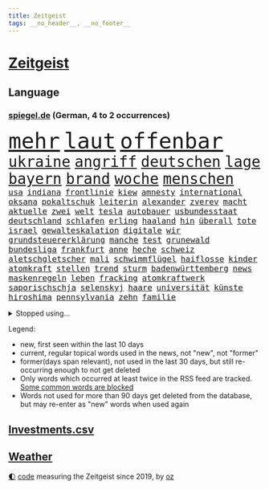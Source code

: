 ```yaml
---
title: Zeitgeist
tags: __no_header__, __no_footer__
---
```


# [Zeitgeist](https://oliz.io/zeitgeist/)

## Language

<h3><a href="https://www.spiegel.de" target="_blank">spiegel.de</a> (German, 4 to 2 occurrences)</h3>
<p style="font-family:monospace">
<span style="font-size:32pt"><a href="news_links.html#mehr" class="current">mehr</a></span>
<span style="font-size:32pt"><a href="news_links.html#laut" class="current">laut</a></span>
<span style="font-size:32pt"><a href="news_links.html#offenbar" class="current">offenbar</a></span>
<br>
<span style="font-size:22pt"><a href="news_links.html#ukraine" class="current">ukraine</a></span>
<span style="font-size:22pt"><a href="news_links.html#angriff" class="current">angriff</a></span>
<span style="font-size:22pt"><a href="news_links.html#deutschen" class="current">deutschen</a></span>
<span style="font-size:22pt"><a href="news_links.html#lage" class="current">lage</a></span>
<span style="font-size:22pt"><a href="news_links.html#bayern" class="current">bayern</a></span>
<span style="font-size:22pt"><a href="news_links.html#brand" class="current">brand</a></span>
<span style="font-size:22pt"><a href="news_links.html#woche" class="current">woche</a></span>
<span style="font-size:22pt"><a href="news_links.html#menschen" class="current">menschen</a></span>
<br>
<span style="font-size:12pt"><a href="news_links.html#usa" class="current">usa</a></span>
<span style="font-size:12pt"><a href="news_links.html#indiana" class="new">indiana</a></span>
<span style="font-size:12pt"><a href="news_links.html#frontlinie" class="current">frontlinie</a></span>
<span style="font-size:12pt"><a href="news_links.html#kiew" class="current">kiew</a></span>
<span style="font-size:12pt"><a href="news_links.html#amnesty" class="current">amnesty</a></span>
<span style="font-size:12pt"><a href="news_links.html#international" class="current">international</a></span>
<span style="font-size:12pt"><a href="news_links.html#oksana" class="current">oksana</a></span>
<span style="font-size:12pt"><a href="news_links.html#pokaltschuk" class="new">pokaltschuk</a></span>
<span style="font-size:12pt"><a href="news_links.html#leiterin" class="new">leiterin</a></span>
<span style="font-size:12pt"><a href="news_links.html#alexander" class="current">alexander</a></span>
<span style="font-size:12pt"><a href="news_links.html#zverev" class="current">zverev</a></span>
<span style="font-size:12pt"><a href="news_links.html#macht" class="current">macht</a></span>
<span style="font-size:12pt"><a href="news_links.html#aktuelle" class="current">aktuelle</a></span>
<span style="font-size:12pt"><a href="news_links.html#zwei" class="current">zwei</a></span>
<span style="font-size:12pt"><a href="news_links.html#welt" class="current">welt</a></span>
<span style="font-size:12pt"><a href="news_links.html#tesla" class="current">tesla</a></span>
<span style="font-size:12pt"><a href="news_links.html#autobauer" class="current">autobauer</a></span>
<span style="font-size:12pt"><a href="news_links.html#usbundesstaat" class="current">usbundesstaat</a></span>
<span style="font-size:12pt"><a href="news_links.html#deutschland" class="current">deutschland</a></span>
<span style="font-size:12pt"><a href="news_links.html#schlafen" class="current">schlafen</a></span>
<span style="font-size:12pt"><a href="news_links.html#erling" class="current">erling</a></span>
<span style="font-size:12pt"><a href="news_links.html#haaland" class="current">haaland</a></span>
<span style="font-size:12pt"><a href="news_links.html#hin" class="current">hin</a></span>
<span style="font-size:12pt"><a href="news_links.html#überall" class="current">überall</a></span>
<span style="font-size:12pt"><a href="news_links.html#tote" class="current">tote</a></span>
<span style="font-size:12pt"><a href="news_links.html#israel" class="current">israel</a></span>
<span style="font-size:12pt"><a href="news_links.html#gewalteskalation" class="new">gewalteskalation</a></span>
<span style="font-size:12pt"><a href="news_links.html#digitale" class="current">digitale</a></span>
<span style="font-size:12pt"><a href="news_links.html#wir" class="current">wir</a></span>
<span style="font-size:12pt"><a href="news_links.html#grundsteuererklärung" class="current">grundsteuererklärung</a></span>
<span style="font-size:12pt"><a href="news_links.html#manche" class="current">manche</a></span>
<span style="font-size:12pt"><a href="news_links.html#test" class="current">test</a></span>
<span style="font-size:12pt"><a href="news_links.html#grunewald" class="new">grunewald</a></span>
<span style="font-size:12pt"><a href="news_links.html#bundesliga" class="current">bundesliga</a></span>
<span style="font-size:12pt"><a href="news_links.html#frankfurt" class="current">frankfurt</a></span>
<span style="font-size:12pt"><a href="news_links.html#anne" class="current">anne</a></span>
<span style="font-size:12pt"><a href="news_links.html#heche" class="new">heche</a></span>
<span style="font-size:12pt"><a href="news_links.html#schweiz" class="current">schweiz</a></span>
<span style="font-size:12pt"><a href="news_links.html#aletschgletscher" class="new">aletschgletscher</a></span>
<span style="font-size:12pt"><a href="news_links.html#mali" class="current">mali</a></span>
<span style="font-size:12pt"><a href="news_links.html#schwimmflügel" class="new">schwimmflügel</a></span>
<span style="font-size:12pt"><a href="news_links.html#haiflosse" class="new">haiflosse</a></span>
<span style="font-size:12pt"><a href="news_links.html#kinder" class="current">kinder</a></span>
<span style="font-size:12pt"><a href="news_links.html#atomkraft" class="current">atomkraft</a></span>
<span style="font-size:12pt"><a href="news_links.html#stellen" class="current">stellen</a></span>
<span style="font-size:12pt"><a href="news_links.html#trend" class="current">trend</a></span>
<span style="font-size:12pt"><a href="news_links.html#sturm" class="current">sturm</a></span>
<span style="font-size:12pt"><a href="news_links.html#badenwürttemberg" class="current">badenwürttemberg</a></span>
<span style="font-size:12pt"><a href="news_links.html#news" class="current">news</a></span>
<span style="font-size:12pt"><a href="news_links.html#maskenregeln" class="new">maskenregeln</a></span>
<span style="font-size:12pt"><a href="news_links.html#leben" class="current">leben</a></span>
<span style="font-size:12pt"><a href="news_links.html#fracking" class="new">fracking</a></span>
<span style="font-size:12pt"><a href="news_links.html#atomkraftwerk" class="new">atomkraftwerk</a></span>
<span style="font-size:12pt"><a href="news_links.html#saporischschja" class="current">saporischschja</a></span>
<span style="font-size:12pt"><a href="news_links.html#selenskyj" class="current">selenskyj</a></span>
<span style="font-size:12pt"><a href="news_links.html#haare" class="current">haare</a></span>
<span style="font-size:12pt"><a href="news_links.html#universität" class="current">universität</a></span>
<span style="font-size:12pt"><a href="news_links.html#künste" class="new">künste</a></span>
<span style="font-size:12pt"><a href="news_links.html#hiroshima" class="new">hiroshima</a></span>
<span style="font-size:12pt"><a href="news_links.html#pennsylvania" class="current">pennsylvania</a></span>
<span style="font-size:12pt"><a href="news_links.html#zehn" class="current">zehn</a></span>
<span style="font-size:12pt"><a href="news_links.html#familie" class="current">familie</a></span>
</p>
<details>
<summary>Stopped using...</summary>
<p class="former" style="font-size:12pt">
angeordnet(654) stärken(654) meinung(653) atmosphäre(652) dauer(652) erfahren(652) fahrzeug(652) belarus(651) entdeckten(651) lukaschenko(651) magdeburg(651) wahlen(651) wünschen(651) hinweisen(650) nannte(650) niveau(650) senken(650) verdachts(650) vorstand(650) auftakt(649) klimawandels(649) million(649) neuem(649) riss(649) spielraum(649) ausbreitung(648) behandlung(648) belasten(648) beruf(648) einzug(648) entschuldigt(648) gestohlen(648) islamischer(648) leipziger(648) lockdown(648) schnelle(648) theater(648) verzweifelt(648) 2015(647) ausgezeichnet(647) blockieren(647) boeing(647) einstieg(647) hinterlassen(647) schadet(647) schlimm(647) schnee(647) vorliegt(647) 12(646) abgeordneten(646) anleger(646) co(646) hören(646) tieren(646) unmut(646) warentest(646) übergeben(646) becker(645) eskalieren(645) geduld(645) hongkong(645) hunde(645) kanzleramt(645) kaputt(645) landtag(645) mönchengladbach(645) nigeria(645) radsport(645) verwendet(645) virologe(645) weitet(645) zurzeit(645) allianz(644) bekämpfung(644) carsten(644) coronawelle(644) humanitäre(644) innenministerium(644) keller(644) schiedsrichter(644) schien(644) verraten(644) anwälte(643) befand(643) beginnen(643) belarussische(643) beschluss(643) bundesländern(643) favoriten(643) finanziell(643) lebens(643) schwangere(643) spitze(643) trauer(643) vergangene(643) verschiebt(643) überprüft(643) demokratie(642) konzentrieren(642) lastwagen(642) mediziner(642) plaßmann(642) ringt(642) stuttmann(642) dezember(641) einführen(641) entwickelt(641) erheben(641) medikamente(641) rechtsextremen(641) versagt(641) werke(641) 33(640) anthony(640) befreit(640) billionen(640) demonstrationen(640) eingebrochen(640) florian(640) tauchen(640) weltwirtschaft(640) bilden(639) menschenrechte(639) reißt(639) entsprechende(638) fund(638) schwindet(638) torhüter(638) umweltministerin(638) bewährungsstrafe(637) fußballer(637) institut(637) rücken(637) schnelltests(637) schriftstellerin(637) verbindet(637) wähler(637) hunderttausende(636) lieferten(636) staats(636) william(636) 600(635) ausreichend(635) hotels(635) schwerem(635) verbreiten(635) billie(634) eilish(634) eklat(634) nachbarn(634) regiert(634) unterstützer(634) begann(633) psychische(633) überraschung(633) einschränkungen(632) störung(632) virologen(632) überprüfen(632) olympische(631) mecklenburgvorpommern(630) tragödie(630) indonesien(629) motiv(629) ereignisse(628) kinos(628) spitzenreiter(628) begriff(627) fernsehen(627) loswerden(627) monats(627) einschätzung(626) vieles(626) februar(625) schrecken(625) vorteile(625) einnahmen(624) reichsten(624) wusste(624) amerikas(623) einiger(623) pandemiebekämpfung(623) papier(623) regierungserklärung(623) großem(622) wahrscheinlich(622) apps(621) mitarbeiterin(621) griechischen(620) insolvenz(620) konferenz(620) landesweit(620) sitzung(620) niederländischen(619) rang(618) steffen(618) syrer(617) vermissen(617) vorwürfen(617) krisen(616) enorme(614) runden(612) provoziert(611) uhaft(610) afrikas(609) smartphones(608) erfolgreichen(603) wiedergewählt(602) karlsruhe(598) farbe(590) strukturen(590) rolf(586) offener(584) billiger(583) 58(573) kuba(556) nachrichtenagentur(551) iv(544) glasgow(542) diagnose(535) milliardär(531) vormarsch(523) verlusten(511) neuanfang(503) günstig(499) finanziellen(498) urteile(497) universitäten(496) russe(494) orte(489) gekippt(487) investor(479) daily(469) mitverantwortlich(460) kubicki(459) zwischenfall(454) 250(453) stoltenberg(449) geehrt(448) klimaaktivisten(447) grünes(435) auszeichnung(427) kugel(415) autofahrern(413) tennisstar(413) fossile(409) argument(405) ausgestellt(404) flohen(401) befragung(400) verschwörungsmythen(400) zusammenarbeiten(400) seither(396) fehlte(394) lee(391) leichten(390) rereportage(390) unwettern(390) tickets(389) terroranschlag(388) erlag(386) auswärtige(385) sichere(383) sowjetunion(380) norwegische(374) coup(373) tornado(373) assange(370) wikileaksgründer(370) chaotischen(369) venedig(367) c(363) konzentriert(362) fluten(354) pegasus(352) fraktion(349) nrwministerpräsident(346) supermärkte(346) erweisen(345) handelsverband(344) analysten(339) nachträglich(339) angemeldet(336) löschen(332) verteuern(332) binden(328) chappatte(327) anhängern(326) achtjährige(324) vorhang(323) haushalt(322) samsung(322) müttern(319) scholz'(318) unterschiedlicher(318) befreiung(316) 12000(302) trage(299) protokoll(298) dringen(297) befragt(295) erzbischof(295) ostdeutschen(295) bitcoins(294) personelle(293) abtreibung(292) eindringlich(291) renten(291) umgebracht(291) exportiert(290) games(290) straftaten(290) natostaaten(288) auftritten(287) gefeuert(286) kunstwerke(286) aussichten(281) presseschau(279) begrüßen(277) leise(277) knappheit(276) nachziehen(276) parlamentarier(274) kälte(272) rotterdam(270) sauer(270) coronalage(269) hendrik(269) wüst(269) abu(266) mond(263) oppositionsführer(263) bedrängt(262) benutzt(260) unbekannter(260) feiertag(258) geopolitische(256) bayernprofi(255) zugeständnisse(254) beitreten(252) baldwin(250) hinsicht(249) separatisten(249) sekunde(248) bescheid(246) solcher(246) verwehrt(246) schusswaffen(245) ungestört(243) verzögerungen(239) quält(238) versicherung(237) atlanta(236) aggressiven(235) strompreise(235) bewirken(233) lebenslang(233) museen(233) auseinandersetzungen(231) kontrollierte(231) vietnam(231) strafstoß(229) begehen(227) explodieren(226) lasse(226) schwein(226) tauschen(225) eva(224) keeper(223) käme(223) mitleid(223) ministerinnen(222) versicherten(222) unterzeichnen(221) funklöcher(218) positiver(218) texte(217) vergabe(217) falsches(216) männlichkeit(216) verteuert(215) totschlags(214) 87(213) stausee(213) traditionellen(212) rätselhafter(210) pur(205) chinesisches(203) nadal(203) bredouille(202) busse(201) autozulieferer(200) erkrankungen(200) flugzeugen(200) g7staaten(198) verpflichtung(198) kannten(197) supermärkten(197) weiten(194) aufwendig(193) luhansk(193) bescheren(192) neuwagen(188) städtetag(188) verlangte(188) weitreichend(188) absolut(187) jubiläum(187) verkaufte(185) hungersnöte(184) austritt(180) jr(180) bonn(179) entführung(178) ukrainerin(176) klimaschädliche(175) methan(175) operation(175) royal(174) verzweifeln(174) wahlrechtsreform(174) braut(173) teilten(173) felsen(172) reichlich(172) reuters(171) 49(170) abzuwenden(170) frankfurts(170) neuerung(170) beschuldigte(169) ergeben(169) slowakei(169) zahlungen(168) aneinander(167) bitter(167) genaue(167) inselgruppe(167) misstrauensvotum(165) weltkriegs(165) premierministerin(164) überzeugung(164) luftfahrt(163) sofortige(163) berlusconi(162) silvio(162) toryabgeordneter(160) beckham(159) billige(159) cyberangriff(158) iga(158) schnellste(158) świątek(158) fraglich(157) herum(156) oppositionellen(156) rekonstruktion(155) salah(154) 250000(153) bejubelt(153) bezos(153) jacht(153) ohio(153) außergewöhnlich(152) sturmböen(152) verwüstet(152) zivilen(152) krasse(151) nestlé(150) polizistin(150) wilhelmshaven(150) begleiten(149) augenzeugen(148) betrugs(146) mitgliedern(146) norwegischer(146) verhilft(146) rauchen(145) triumphiert(145) vereinigung(145) beraterin(144) dreharbeiten(144) funktionäre(144) neunten(144) projekts(144) terroranschläge(144) begehrt(142) überlebende(142) abbau(141) abdeslam(141) air(140) gefolgt(140) grey(140) mau(140) menschliches(140) videoschalte(140) 03(139) gestärkt(139) 1100(138) mittagspause(138) sklaverei(138) rechtsextremist(135) terror(135) überweisen(135) betreiben(134) dienste(134) missbrauchsprozess(134) plätzen(134) verlangten(133) feierlichkeiten(132) kleben(132) stabil(132) anlässlich(131) konkretisiert(131) fritz(130) oleg(130) umbenannt(130) unsicher(130) geschosse(128) ausfällen(127) offizieller(127) ressourcen(127) verteidigungsbündnis(127) mobil(126) söldner(126) vereinbaren(126) bekundet(125) dog(125) märkte(125) rubel(125) importe(124) waffenlobby(124) willens(124) engagiert(123) evakuierungen(122) fußballverband(122) jochen(122) riskant(122) h(121) empören(120) zugunglück(120) bombardierung(119) rahmen(119) sorokin(119) absichtlich(118) bestehenden(118) bewusst(118) iwan(118) boxer(116) dylan(116) oligarchenjacht(116) derartige(114) oligarch(114) 25jähriger(113) massenschlägerei(113) modernen(113) drücken(112) glaube(112) interessantesten(112) trinkwasser(112) wiederaufbau(112) militärbündnisses(111) energieabhängigkeit(110) helm(110) reduzierung(110) vereinbarte(110) hahn(109) schnelleren(109) tätigkeit(109) ignorieren(108) zugelegt(108) traktoren(107) verfügt(107) legalisieren(106) aramco(105) erteilen(105) saudi(105) wiedervereinigung(105) überlebenden(105) ausrichten(104) bestreiten(104) einkaufszentrum(104) lohnpreisspirale(104) tegernsee(104) nordmazedonien(103) rechnungshof(103) mysteriöse(102) sachsenhausen(102) ten(102) dicke(101) nachrichtenagenturen(101) gerüstet(100) zurückgedrängt(100) asphalt(99) bundeswirtschaftsminister(99) flexibel(99) staatstragend(99) türkischer(99) abzusetzen(98) angeschlagene(98) jean(98) bräutigam(97) g7(97) rennserie(97) treue(97) mandat(96) speichern(95) 34jähriger(94) beliebter(94) butscha(94) entgleiste(93) rivalen(93) wahllos(93) zeugnis(93) waggon(92) gfkkonsumklima(91) heutiger(91) teilnehmenden(91) lernrückstände(90) schweriner(90) umzugehen(90) verbreiteten(89) überwachungsvideos(89) antisemiten(88) auslieferungen(88) doha(88) eliteeinheit(88) geeignet(88) klaveness(88) lieferproblemen(88) lise(88) ukrainebotschafter(88) abfall(87) schikane(87) behoben(86) exkanzlerin(86) abrufbar(85) coronajahren(85) vergehen(85) 24jährige(84) anschuldigungen(84) arminia(84) ausbeutung(84) erfreulicher(84) maximilian(84) qualifying(84) regierungsmitglieder(84) ufer(84) usmusiker(84) verendet(84) aufschwingt(83) flügen(83) michigan(83) müde(83) thermometer(83) almuth(82) billigen(82) einsetzt(82) endkunden(82) fahnder(82) festland(82) jahrhundertflut(82) jesus(82) nationaltorhüterin(82) schult(82) taifun(82) tierliebe(82) virtuelle(82) witze(82) zollkontrollen(82) gesamtsieg(81) islamist(81) junior(81) kopfsteinpflaster(81) nachvollziehbar(81) schwert(81) sjewjerodonezk(81) steile(81) touristenziel(81) veranstaltet(81) akteure(80) coronazeit(80) hilfreich(80) reif(80) sollt(80) umrüsten(80) weizenimporte(80) chicago(79) krawallen(79) quellen(79) rüstungsindustrie(79) fahrräder(78) mischung(78) netzbetreiber(78) nils(78) puigdemont(78) südchinesischen(78) würdigung(78) einzukaufen(77) leonard(77) mobilfunk(77) teures(77) zelebriert(77) kante(76) liiert(76) nrwregierung(76) rice(76) überfüllten(76) niedersächsische(75) npd(75) sau(75) angelique(74) ausfuhren(74) cern(74) ferienhaus(74) hitzig(74) hongkonger(74) ireland(74) kerber(74) mitschnitt(74) schlamm(74) teilchenbeschleuniger(74) boateng(73) gäbe(73) nachschub(73) querdenken(73) virtuell(73) erhobenen(72) jungstar(72) unglücks(72) verfügbar(72) vorstellt(72) wütende(72) beratern(71) berüchtigter(71) hilfsleistungen(71) lettischen(71) lustig(71) niedrigere(71) usmetropole(71) 91jährige(70) bauchschmerzen(70) del(70) medienmogul(70) ukrainekonferenz(70) usrapper(70) zusammenkunft(70) 84(69) herausgekommen(69) set(69) tennisprofis(69) topspielerin(69) umwegen(69) zahlungsmittel(69) bewährte(68) filmset(68) nachnamen(68) hochzeiten(67) maik(67) mittelfinger(67) scholz’(67) unterrichten(67) westjordanland(67) entbunden(66) lösegeld(66) meisterleistung(66) stießen(66) stoffen(66) verheiratet(66) verstrickt(66) zaubern(66) zölle(66) bauboom(65) erwog(65) putinvertraute(65) schwarzfahrer(65) stiehlt(65) tyrann(65) umzubringen(65) wissenschaftlern(65) alec(64) bett(64) entwendet(64) ergebnissen(64) volksfest(64) fährte(63) g20gipfel(63) gucci(63) lagerte(63) testlauf(63) verona(63) einzelner(62) gaza(62) gegründeten(62) gun(62) klimakatastrophe(62) lesung(62) megan(62) spice(62) symbolpolitik(62) unternehmern(62) wehrte(62) erschreckend(61) ewigen(61) halbieren(61) insolvenzverwalter(61) r(61) unbewohnbar(61) untersuchungskommission(61) affenpockenvirus(60) arbeitskosten(60) clans(60) erkennbar(60) intellektuelle(60) lernlücken(60) lngterminal(60) nationalisten(60) objekte(60) schutzschirm(60) zapfsäulen(60) extras(59) kartenzahlungen(59) seeleute(59) verwendete(59) ansprechen(58) dazwischen(58) gestohlene(58) aufzutreten(57) befürworter(57) begnadigung(57) bgh(57) depot(57) inhaftierter(57) telefone(57) tuchels(57) usstausee(57) zumutung(57) einflussnahme(56) geldautomatensprenger(56) gewerkschaftsbund(56) stefanos(56) tsitsipas(56) 184(55) coronaaufholprogramm(55) gelobt(55) 44jähriger(54) akleh(54) entschädigungen(54) handelsketten(54) massivem(54) 2004(53) hauptrolle(53) leonardo(53) reiseziel(53) shireen(53) truppenbesuch(53) alcaraz(52) batterietechnik(52) besitz(52) chefs(52) fynn(52) ibiza(52) juristen(52) kliemann(52) sapega(52) sofia(52) borne(51) desaströse(51) laune(51) marcos(51) ministerposten(51) schusswaffenattacke(51) wahlrechtskommission(51) élisabeth(51) bewirkt(50) queere(50) sprudeln(50) totalausfall(50) zeitreise(50) anerkennen(49) berufseinsteiger(49) herzlich(49) häftlinge(49) kostensteigerungen(49) praxen(49) radikalisierte(49) ransomware(49) finalen(48) potentaten(48) regimegegner(48) situationen(48) trainings(48) transit(48) wohlstandsverlust(48) anzeige(47) beeinträchtigungen(47) erntete(47) gasförderung(47) royale(47) verbrennungsmotor(47) ölkonzerne(47) ausgebucht(46) bekundeten(46) burnout(46) einzigen(46) feldmann(46) konservativer(46) reality(46) restlichen(46) stockholm(46) todesangst(46) trümmer(46) vollgas(46) dividende(45) einfangen(45) einsparen(45) muskeln(45) rangers(45) zentralbankchef(45) aufgeschoben(44) monatsgehalt(44) nervös(44) ostchinesischen(44) polizeigewalt(44) preisobergrenze(44) unfreiwillige(44) usabtreibungsrecht(44) vorteilsannahme(44) warschaus(44) blitz(43) gravierend(43) killnet(43) liveticker(43) monatelange(43) naturkatastrophen(43) projektilen(43) ross(43) sexistischer(43) skelett(43) schicksale(42) verzeihung(42) bayerischer(41) clevere(41) einheimischen(41) handwerker(41) joshua(41) quälte(41) triumphierte(41) verbrennungsmotoren(41) burg(40) erkannt(40) ernährungssicherheit(40) lehrergewerkschaften(40) literaturarchiv(40) marbach(40) rechtlich(40) schwarzgrüne(40) argentinischen(39) banksy(39) bundesligarückkehrer(39) crewmitglieder(39) etagenbetten(39) handfesten(39) hochzeitsfeier(39) lob(39) orca(39) topfavorit(39) wals(39) maverick(38) provozieren(38) rtlshow(38) senegal(38) theresa(38) adresse(37) angezählt(37) borahansgrohe(37) debütantin(37) festgefahrenen(37) matches(37) mixed(37) renommierte(37) schwuler(37) verschrieben(37) freunden(36) luxuriös(36) monte(36) natonorderweiterung(36) spiegeldatenanalyse(36) tschechischen(36) wachmann(36) 1938(35) 40stundenwoche(35) deutete(35) erstligisten(35) gegenwart(35) gerichtstermin(35) kevinprince(35) margot(35) nordamerikas(35) vereinsgeschichte(35) zelte(35) 34jährige(34) afdlandesverband(34) edeka(34) möbel(34) schieben(34) steueroasen(34) tankstellen(34) weitergeben(34) zulassung(34) arbeitgebern(33) attestiert(33) gesuchten(33) konzertierte(33) selbsttest(33) unfug(33) verrennen(33) carles(32) depeche(32) erreger(32) fletcher(32) g7treffen(32) guardian(32) sudan(32) alltags(31) arztpraxen(31) profi(31) bescheinigt(30) bleiberecht(30) durchbrochen(30) geröll(30) integrierte(30) notaufnahme(30) philadelphia(30) rettungskräften(30) rudert(30) übergewinnsteuer(30) again(29) fotografinnen(29) gerungen(29) kalif(29) regionalen(29) transportieren(29) finde(28) geschäftsmann(28) haften(28) intime(28) neuseelands(28) rechtsextrem(28) starstürmer(28) südchinesisches(28) vries(28) zerrüttet(28) favre(27) kostenlosen(27) kriminalreporter(27) satelliten(27) entgleisten(26) kutsche(26) vorläufigen(26) zusammenhängt(26) 500000(25) geschaffen(25) halter(25) ikea(25) kugeln(25) nhl(25) plakate(25) skopje(25) verbesserte(25) alzheimer(24) attraktiver(24) cruz(24) definieren(24) festzunehmen(24) ted(24) vorübergehende(24) zealand(24) zuwanderung(24) angerufen(23) appellierten(23) gewaltexzesse(23) götze(23) heide(23) klebt(23) vermeintliche(23) zeugenaussagen(23) ärmeren(23) beast(22) begeht(22) biologie(22) bundeskartellamt(22) eingespielt(22) erstreiten(22) nachbarschaft(22) prozessbeginn(22) sommerreisewelle(22) sowjetrepublik(22) tiroler(22) vorantreiben(22) abonnenten(21) beherrschte(21) besänftigen(21) drogeriekette(21) freigestellt(21) fühlten(21) haien(21) kämen(21) mittwochvormittag(21) spiegelveranstaltung(21) tschetschenischen(21) bestie(20) gibraltar(20) biontech(19) kaltblütige(19) menasse(19) nordafrika(19) technologie(19) überschwemmen(19) 1990(18) bedrohlichere(18) bestürzung(18) flüssigkeit(18) g7gipfels(18) otte(18) these(18) torpedierte(18) totalenergies(18) achtparteienregierung(17) aktienindex(17) björn(17) fdpjustizminister(17) höcke(17) plünderungen(17) reinhard(17) theo(17) absurden(16) ausmaße(16) jobcenter(16) linksbündnis(16) notenbanken(16) schwarzmeerhafen(16) wirksamkeit(16) zweikampf(16) 83jähriger(15) bordeaux(15) rechtmäßig(15) wellbrock(15) 175(14) cyberangriffe(14) familienstücke(14) grüßen(14) humboldtuniversität(14) überführung(14) bandera(13) depression(13) drogenprobleme(13) expertenrat(13) ferienbeginn(13) siebziger(13) staatsbank(13) verlobte(13) zahlungsunfähigkeit(13) atomstrom(12) baumgart(12) coronasachverständigenrat(12) rasenmähen(12) schwimmt(12) usbotschaft(12) verehrung(12) aufgebot(11) cyberangriffen(11) duschen(11) prekär(11) schwächelt(11) total(11) tumulten(11) verherrlichte(11) verspottet(11) warmen(11) überwunden(11)
</p>
</details>
<p>Legend:
<ul>
<li><span class="new">new</span>, first seen within the last 10 days</li>
<li><span class="current">current</span>, regular topical words used in the news, not "new", not "former"</li>
<li><span class="former">former(days span relevant)</span>, not used in the last 30 days, but still re-occurring enough to not get deleted</li>
<li>Only words which occurred at least twice in the RSS feed are tracked. <a href="language/filters.py">Some common words are blocked</a></li>
<li>Words not used for more than 90 days get deleted from the database, but may re-enter as "new" words when used again</li>
</ul>
</p>

## [Investments](investments.html)[.csv](investments.csv)

## [Weather](weather.html)

<footer>
<a href="javascript:toggleTheme()" class="nav">🌓</a>
<a href="https://github.com/ooz/zeitgeist">code</a> measuring the Zeitgeist since 2019, by <a href="https://oliz.io">oz</a>
</footer>
